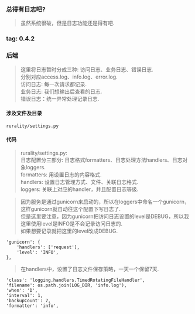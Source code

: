 ### 总得有日志吧?
> 虽然系统很破，但是日志功能还是得有吧.  

### tag: 0.4.2

### 后端
> 这里将日志暂时分成三种: 访问日志、业务日志、错误日志.  
> 分别对应access.log、info.log、error.log.  
> 访问日志: 每一次请求都记录.  
> 业务日志: 我们想输出后查看的日志.  
> 错误日志：统一异常处理记录日志.  

#### 涉及文件及目录
```
rurality/settings.py
```

#### 代码
> rurality/settings.py:  
> 日志配置分三部分: 日志格式formatters、日志处理方法handlers、日志对象loggers.  
> formatters: 用设置日志的内容格式.  
> handlers: 设置日志管理方式、文件、关联日志格式.  
> loggers: 关联上对应的handler，并且配置日志等级.  


> 因为服务是通过gunicorn来启动的，所以在loggers中命名一个gunicorn，这样gunicorn就自动往这个配置下写日志了.  
> 但是这里要注意，因为gunicorn把访问日志设置的level是DEBUG，所以我这里使用level是INFO是不会记录访问日志的.  
> 如果想要记录就把这里的level改成DEBUG.  
```
'gunicorn': {
    'handlers': ['request'],
    'level': 'INFO',
},
```

> 在handlers中，设置了日志文件保存策略，一天一个保留7天.  
```
'class': 'logging.handlers.TimedRotatingFileHandler',
'filename': os.path.join(LOG_DIR, 'info.log'),
'when': 'D',
'interval': 1,
'backupCount': 7,
'formatter': 'info',
```
